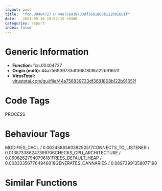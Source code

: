 ```yaml
---
layout: post
title:  "fcn.00404727 @ 44a756939733df3681808b122b91651f"
date:   2021-09-10 15:52:19 +0300
categories: report
index: false
---
```


# Generic Information
- **Function:** fcn.00404727
- **Origin (md5):** 44a756939733df3681808b122b91651f
- **VirusTotal:** [virustotal.com/gui/file/44a756939733df3681808b122b91651f][virustotal_ref]

# Code Tags
<span class="tag" id="PROCESS">PROCESS</span>


# Behaviour Tags
<span class="bhv-tag" id="MODIFIES_DACL">MODIFIES_DACL / 0.002458656038252517</span><span class="bhv-tag" id="CONNECTS_TO_LISTENER">CONNECTS_TO_LISTENER / 0.013873386247399706</span><span class="bhv-tag" id="CHECKS_CPU_ARCHITECTURE">CHECKS_CPU_ARCHITECTURE / 0.06062627940796181</span><span class="bhv-tag" id="FREES_DEFAULT_HEAP">FREES_DEFAULT_HEAP / 0.008333567764946818</span><span class="bhv-tag" id="GENERATES_CANNARIES">GENERATES_CANNARIES / 0.08973991358077198</span>

# Similar Functions
<script type="text/javascript" src="https://www.gstatic.com/charts/loader.js"></script>
<script type="text/javascript">

    google.charts.load('current', {'packages':['corechart']});
    google.charts.setOnLoadCallback(drawChart);

    function drawChart() {
    var data = new google.visualization.DataTable();
        data.addColumn('number', 'X');
        data.addColumn('number', 'Y');
        data.addColumn({type: 'string', role: 'tooltip', 'p': {'html': true}});
        data.addColumn({'type': 'string', 'role': 'style'});
        
        data.addRows([
    [-54.713138580322266, 265.9082946777344, '<b><a href="/report/fcn.00404727@44a756939733df3681808b122b91651f">fcn.00404727</a><br>@44a756939733df3681808b122b91651f</b><br>push ebp<br>mov ebp, esp<br>cmp dword[edi+0xc], 0<br>push esi<br>mov esi, eax<br>jne 0x40473f<br>call fcn.00410810<br>mov dword[edi+0xc], eax<br>test eax, eax<br>je 0x40476d<br>mov eax, dword[edi+0xc]<br>mov ecx, dword[ebp+8]<br>sub esi, eax<br>push 0xd<br>sub esi, 0xd<br>push eax<br>mov dword[eax], 0x42444c7<br>mov dword[eax+4], ecx<br>mov byte[eax+8], 0xe9<br>mov dword[eax+9], esi<br>call dword[sym.imp.KERNEL32.dll_GetCurrentProcess]<br>push eax<br>call dword[sym.imp.KERNEL32.dll_FlushInstructionCache]<br>xor eax, eax<br>inc eax<br>pop esi<br>pop ebp<br>ret 4<br><eoc> ', 'point { fill-color: #e0440e; }'],
[-232.06309509277344, -57.155860900878906, '<b><a href="/report/fcn.00404727@9571c7458fae91969aaed3955e433f49">fcn.00404727</a><br>@9571c7458fae91969aaed3955e433f49</b><br>push ebp<br>mov ebp, esp<br>cmp dword[edi+0xc], 0<br>push esi<br>mov esi, eax<br>jne 0x40473f<br>call fcn.00410810<br>mov dword[edi+0xc], eax<br>test eax, eax<br>je 0x40476d<br>mov eax, dword[edi+0xc]<br>mov ecx, dword[ebp+8]<br>sub esi, eax<br>push 0xd<br>sub esi, 0xd<br>push eax<br>mov dword[eax], 0x42444c7<br>mov dword[eax+4], ecx<br>mov byte[eax+8], 0xe9<br>mov dword[eax+9], esi<br>call dword[sym.imp.KERNEL32.dll_GetCurrentProcess]<br>push eax<br>call dword[sym.imp.KERNEL32.dll_FlushInstructionCache]<br>xor eax, eax<br>inc eax<br>pop esi<br>pop ebp<br>ret 4<br><eoc> ', 'null'],
[-29.516691207885742, 132.89805603027344, '<b><a href="/report/fcn.00404727@146b14fc12cf789043a79d4f548a23bf">fcn.00404727</a><br>@146b14fc12cf789043a79d4f548a23bf</b><br>push ebp<br>mov ebp, esp<br>cmp dword[edi+0xc], 0<br>push esi<br>mov esi, eax<br>jne 0x40473f<br>call fcn.00410810<br>mov dword[edi+0xc], eax<br>test eax, eax<br>je 0x40476d<br>mov eax, dword[edi+0xc]<br>mov ecx, dword[ebp+8]<br>sub esi, eax<br>push 0xd<br>sub esi, 0xd<br>push eax<br>mov dword[eax], 0x42444c7<br>mov dword[eax+4], ecx<br>mov byte[eax+8], 0xe9<br>mov dword[eax+9], esi<br>call dword[sym.imp.KERNEL32.dll_GetCurrentProcess]<br>push eax<br>call dword[sym.imp.KERNEL32.dll_FlushInstructionCache]<br>xor eax, eax<br>inc eax<br>pop esi<br>pop ebp<br>ret 4<br><eoc> ', 'null'],
[-99.34871673583984, -70.7554931640625, '<b><a href="/report/fcn.00404727@e3d061f479f25b8f541d0905c967999c">fcn.00404727</a><br>@e3d061f479f25b8f541d0905c967999c</b><br>push ebp<br>mov ebp, esp<br>cmp dword[edi+0xc], 0<br>push esi<br>mov esi, eax<br>jne 0x40473f<br>call fcn.00410810<br>mov dword[edi+0xc], eax<br>test eax, eax<br>je 0x40476d<br>mov eax, dword[edi+0xc]<br>mov ecx, dword[ebp+8]<br>sub esi, eax<br>push 0xd<br>sub esi, 0xd<br>push eax<br>mov dword[eax], 0x42444c7<br>mov dword[eax+4], ecx<br>mov byte[eax+8], 0xe9<br>mov dword[eax+9], esi<br>call dword[sym.imp.KERNEL32.dll_GetCurrentProcess]<br>push eax<br>call dword[sym.imp.KERNEL32.dll_FlushInstructionCache]<br>xor eax, eax<br>inc eax<br>pop esi<br>pop ebp<br>ret 4<br><eoc> ', 'null'],
[-33.95408630371094, -230.99534606933594, '<b><a href="/report/fcn.00404727@c6d5547a6b11db0106596d8a93b709be">fcn.00404727</a><br>@c6d5547a6b11db0106596d8a93b709be</b><br>push ebp<br>mov ebp, esp<br>cmp dword[edi+0xc], 0<br>push esi<br>mov esi, eax<br>jne 0x40473f<br>call fcn.00410810<br>mov dword[edi+0xc], eax<br>test eax, eax<br>je 0x40476d<br>mov eax, dword[edi+0xc]<br>mov ecx, dword[ebp+8]<br>sub esi, eax<br>push 0xd<br>sub esi, 0xd<br>push eax<br>mov dword[eax], 0x42444c7<br>mov dword[eax+4], ecx<br>mov byte[eax+8], 0xe9<br>mov dword[eax+9], esi<br>call dword[sym.imp.KERNEL32.dll_GetCurrentProcess]<br>push eax<br>call dword[sym.imp.KERNEL32.dll_FlushInstructionCache]<br>xor eax, eax<br>inc eax<br>pop esi<br>pop ebp<br>ret 4<br><eoc> ', 'null'],
[-163.8319549560547, -181.77503967285156, '<b><a href="/report/fcn.00404727@b8b9cf6862b0d68d10750002e5baaf97">fcn.00404727</a><br>@b8b9cf6862b0d68d10750002e5baaf97</b><br>push ebp<br>mov ebp, esp<br>cmp dword[edi+0xc], 0<br>push esi<br>mov esi, eax<br>jne 0x40473f<br>call fcn.00410810<br>mov dword[edi+0xc], eax<br>test eax, eax<br>je 0x40476d<br>mov eax, dword[edi+0xc]<br>mov ecx, dword[ebp+8]<br>sub esi, eax<br>push 0xd<br>sub esi, 0xd<br>push eax<br>mov dword[eax], 0x42444c7<br>mov dword[eax+4], ecx<br>mov byte[eax+8], 0xe9<br>mov dword[eax+9], esi<br>call dword[sym.imp.KERNEL32.dll_GetCurrentProcess]<br>push eax<br>call dword[sym.imp.KERNEL32.dll_FlushInstructionCache]<br>xor eax, eax<br>inc eax<br>pop esi<br>pop ebp<br>ret 4<br><eoc> ', 'null'],
[-254.6509246826172, 79.00630950927734, '<b><a href="/report/fcn.0040597c@f5b8476c36459986b226c45654aeb016">fcn.0040597c</a><br>@f5b8476c36459986b226c45654aeb016</b><br>push ebp<br>mov ebp, esp<br>cmp dword[edi+0xc], 0<br>push esi<br>mov esi, eax<br>jne 0x405994<br>call fcn.00411e9e<br>mov dword[edi+0xc], eax<br>test eax, eax<br>je 0x4059c2<br>mov eax, dword[edi+0xc]<br>mov ecx, dword[ebp+8]<br>sub esi, eax<br>push 0xd<br>sub esi, 0xd<br>push eax<br>mov dword[eax], 0x42444c7<br>mov dword[eax+4], ecx<br>mov byte[eax+8], 0xe9<br>mov dword[eax+9], esi<br>call dword[sym.imp.KERNEL32.dll_GetCurrentProcess]<br>push eax<br>call dword[sym.imp.KERNEL32.dll_FlushInstructionCache]<br>xor eax, eax<br>inc eax<br>pop esi<br>pop ebp<br>ret 4<br><eoc> ', 'null'],
[-125.17916870117188, 49.41870880126953, '<b><a href="/report/fcn.00404727@3aa98225e51cbcae2d334c8b6b4ed9fd">fcn.00404727</a><br>@3aa98225e51cbcae2d334c8b6b4ed9fd</b><br>push ebp<br>mov ebp, esp<br>cmp dword[edi+0xc], 0<br>push esi<br>mov esi, eax<br>jne 0x40473f<br>call fcn.00410810<br>mov dword[edi+0xc], eax<br>test eax, eax<br>je 0x40476d<br>mov eax, dword[edi+0xc]<br>mov ecx, dword[ebp+8]<br>sub esi, eax<br>push 0xd<br>sub esi, 0xd<br>push eax<br>mov dword[eax], 0x42444c7<br>mov dword[eax+4], ecx<br>mov byte[eax+8], 0xe9<br>mov dword[eax+9], esi<br>call dword[sym.imp.KERNEL32.dll_GetCurrentProcess]<br>push eax<br>call dword[sym.imp.KERNEL32.dll_FlushInstructionCache]<br>xor eax, eax<br>inc eax<br>pop esi<br>pop ebp<br>ret 4<br><eoc> ', 'null'],
[-7.072953224182129, 12.964200019836426, '<b><a href="/report/fcn.00404727@e83552e81a6f265fd7baa50402d3d47d">fcn.00404727</a><br>@e83552e81a6f265fd7baa50402d3d47d</b><br>push ebp<br>mov ebp, esp<br>cmp dword[edi+0xc], 0<br>push esi<br>mov esi, eax<br>jne 0x40473f<br>call fcn.00410810<br>mov dword[edi+0xc], eax<br>test eax, eax<br>je 0x40476d<br>mov eax, dword[edi+0xc]<br>mov ecx, dword[ebp+8]<br>sub esi, eax<br>push 0xd<br>sub esi, 0xd<br>push eax<br>mov dword[eax], 0x42444c7<br>mov dword[eax+4], ecx<br>mov byte[eax+8], 0xe9<br>mov dword[eax+9], esi<br>call dword[sym.imp.KERNEL32.dll_GetCurrentProcess]<br>push eax<br>call dword[sym.imp.KERNEL32.dll_FlushInstructionCache]<br>xor eax, eax<br>inc eax<br>pop esi<br>pop ebp<br>ret 4<br><eoc> ', 'null'],
[13.179155349731445, -110.07859802246094, '<b><a href="/report/fcn.00404a4c@c077742bdc6d4f2c0ca7d0e2a6a94acf">fcn.00404a4c</a><br>@c077742bdc6d4f2c0ca7d0e2a6a94acf</b><br>push ebp<br>mov ebp, esp<br>cmp dword[edi+0xc], 0<br>push esi<br>mov esi, eax<br>jne 0x404a64<br>call fcn.00410b76<br>mov dword[edi+0xc], eax<br>test eax, eax<br>je 0x404a92<br>mov eax, dword[edi+0xc]<br>mov ecx, dword[ebp+8]<br>sub esi, eax<br>push 0xd<br>sub esi, 0xd<br>push eax<br>mov dword[eax], 0x42444c7<br>mov dword[eax+4], ecx<br>mov byte[eax+8], 0xe9<br>mov dword[eax+9], esi<br>call dword[sym.imp.KERNEL32.dll_GetCurrentProcess]<br>push eax<br>call dword[sym.imp.KERNEL32.dll_FlushInstructionCache]<br>xor eax, eax<br>inc eax<br>pop esi<br>pop ebp<br>ret 4<br><eoc> ', 'null'],
[224.38568115234375, 31.00567054748535, '<b><a href="/report/fcn.00404727@3d7f25d788af3e7f7707a736ac852465">fcn.00404727</a><br>@3d7f25d788af3e7f7707a736ac852465</b><br>push ebp<br>mov ebp, esp<br>cmp dword[edi+0xc], 0<br>push esi<br>mov esi, eax<br>jne 0x40473f<br>call fcn.00410810<br>mov dword[edi+0xc], eax<br>test eax, eax<br>je 0x40476d<br>mov eax, dword[edi+0xc]<br>mov ecx, dword[ebp+8]<br>sub esi, eax<br>push 0xd<br>sub esi, 0xd<br>push eax<br>mov dword[eax], 0x42444c7<br>mov dword[eax+4], ecx<br>mov byte[eax+8], 0xe9<br>mov dword[eax+9], esi<br>call dword[sym.imp.KERNEL32.dll_GetCurrentProcess]<br>push eax<br>call dword[sym.imp.KERNEL32.dll_FlushInstructionCache]<br>xor eax, eax<br>inc eax<br>pop esi<br>pop ebp<br>ret 4<br><eoc> ', 'null'],
[107.57941436767578, -35.69401550292969, '<b><a href="/report/fcn.00404a4c@96a869ae624ddb4834a1d5a829f85469">fcn.00404a4c</a><br>@96a869ae624ddb4834a1d5a829f85469</b><br>push ebp<br>mov ebp, esp<br>cmp dword[edi+0xc], 0<br>push esi<br>mov esi, eax<br>jne 0x404a64<br>call fcn.00410b76<br>mov dword[edi+0xc], eax<br>test eax, eax<br>je 0x404a92<br>mov eax, dword[edi+0xc]<br>mov ecx, dword[ebp+8]<br>sub esi, eax<br>push 0xd<br>sub esi, 0xd<br>push eax<br>mov dword[eax], 0x42444c7<br>mov dword[eax+4], ecx<br>mov byte[eax+8], 0xe9<br>mov dword[eax+9], esi<br>call dword[sym.imp.KERNEL32.dll_GetCurrentProcess]<br>push eax<br>call dword[sym.imp.KERNEL32.dll_FlushInstructionCache]<br>xor eax, eax<br>inc eax<br>pop esi<br>pop ebp<br>ret 4<br><eoc> ', 'null'],
[197.48915100097656, 165.3237762451172, '<b><a href="/report/fcn.00404a4c@505be53c36227b94e2fcc406f247f6e5">fcn.00404a4c</a><br>@505be53c36227b94e2fcc406f247f6e5</b><br>push ebp<br>mov ebp, esp<br>cmp dword[edi+0xc], 0<br>push esi<br>mov esi, eax<br>jne 0x404a64<br>call fcn.00410b76<br>mov dword[edi+0xc], eax<br>test eax, eax<br>je 0x404a92<br>mov eax, dword[edi+0xc]<br>mov ecx, dword[ebp+8]<br>sub esi, eax<br>push 0xd<br>sub esi, 0xd<br>push eax<br>mov dword[eax], 0x42444c7<br>mov dword[eax+4], ecx<br>mov byte[eax+8], 0xe9<br>mov dword[eax+9], esi<br>call dword[sym.imp.KERNEL32.dll_GetCurrentProcess]<br>push eax<br>call dword[sym.imp.KERNEL32.dll_FlushInstructionCache]<br>xor eax, eax<br>inc eax<br>pop esi<br>pop ebp<br>ret 4<br><eoc> ', 'null'],
[-161.67337036132812, 181.04873657226562, '<b><a href="/report/fcn.00404727@7307643b343733b7fbd7b4b4fb482515">fcn.00404727</a><br>@7307643b343733b7fbd7b4b4fb482515</b><br>push ebp<br>mov ebp, esp<br>cmp dword[edi+0xc], 0<br>push esi<br>mov esi, eax<br>jne 0x40473f<br>call fcn.00410810<br>mov dword[edi+0xc], eax<br>test eax, eax<br>je 0x40476d<br>mov eax, dword[edi+0xc]<br>mov ecx, dword[ebp+8]<br>sub esi, eax<br>push 0xd<br>sub esi, 0xd<br>push eax<br>mov dword[eax], 0x42444c7<br>mov dword[eax+4], ecx<br>mov byte[eax+8], 0xe9<br>mov dword[eax+9], esi<br>call dword[sym.imp.KERNEL32.dll_GetCurrentProcess]<br>push eax<br>call dword[sym.imp.KERNEL32.dll_FlushInstructionCache]<br>xor eax, eax<br>inc eax<br>pop esi<br>pop ebp<br>ret 4<br><eoc> ', 'null'],
[89.88616943359375, 88.0453872680664, '<b><a href="/report/fcn.00404727@6e426bd8e348fab7a17ba317fb0f2d87">fcn.00404727</a><br>@6e426bd8e348fab7a17ba317fb0f2d87</b><br>push ebp<br>mov ebp, esp<br>cmp dword[edi+0xc], 0<br>push esi<br>mov esi, eax<br>jne 0x40473f<br>call fcn.00410810<br>mov dword[edi+0xc], eax<br>test eax, eax<br>je 0x40476d<br>mov eax, dword[edi+0xc]<br>mov ecx, dword[ebp+8]<br>sub esi, eax<br>push 0xd<br>sub esi, 0xd<br>push eax<br>mov dword[eax], 0x42444c7<br>mov dword[eax+4], ecx<br>mov byte[eax+8], 0xe9<br>mov dword[eax+9], esi<br>call dword[sym.imp.KERNEL32.dll_GetCurrentProcess]<br>push eax<br>call dword[sym.imp.KERNEL32.dll_FlushInstructionCache]<br>xor eax, eax<br>inc eax<br>pop esi<br>pop ebp<br>ret 4<br><eoc> ', 'null'],
[108.20269012451172, -199.39718627929688, '<b><a href="/report/fcn.0040470d@e16f74a2849182d98050864255e902f8">fcn.0040470d</a><br>@e16f74a2849182d98050864255e902f8</b><br>push ebp<br>mov ebp, esp<br>cmp dword[edi+0xc], 0<br>push esi<br>mov esi, eax<br>jne 0x404725<br>call fcn.004109aa<br>mov dword[edi+0xc], eax<br>test eax, eax<br>je 0x404753<br>mov eax, dword[edi+0xc]<br>mov ecx, dword[ebp+8]<br>sub esi, eax<br>push 0xd<br>sub esi, 0xd<br>push eax<br>mov dword[eax], 0x42444c7<br>mov dword[eax+4], ecx<br>mov byte[eax+8], 0xe9<br>mov dword[eax+9], esi<br>call dword[sym.imp.KERNEL32.dll_GetCurrentProcess]<br>push eax<br>call dword[sym.imp.KERNEL32.dll_FlushInstructionCache]<br>xor eax, eax<br>inc eax<br>pop esi<br>pop ebp<br>ret 4<br><eoc> ', 'null'],
[215.2249755859375, -110.00957489013672, '<b><a href="/report/fcn.00404727@a314f14b11fc4f772a3e30c11b5cb1d4">fcn.00404727</a><br>@a314f14b11fc4f772a3e30c11b5cb1d4</b><br>push ebp<br>mov ebp, esp<br>cmp dword[edi+0xc], 0<br>push esi<br>mov esi, eax<br>jne 0x40473f<br>call fcn.00410810<br>mov dword[edi+0xc], eax<br>test eax, eax<br>je 0x40476d<br>mov eax, dword[edi+0xc]<br>mov ecx, dword[ebp+8]<br>sub esi, eax<br>push 0xd<br>sub esi, 0xd<br>push eax<br>mov dword[eax], 0x42444c7<br>mov dword[eax+4], ecx<br>mov byte[eax+8], 0xe9<br>mov dword[eax+9], esi<br>call dword[sym.imp.KERNEL32.dll_GetCurrentProcess]<br>push eax<br>call dword[sym.imp.KERNEL32.dll_FlushInstructionCache]<br>xor eax, eax<br>inc eax<br>pop esi<br>pop ebp<br>ret 4<br><eoc> ', 'null'],
[75.10071563720703, 225.0088348388672, '<b><a href="/report/fcn.00404ff5@20a93604f17ee6f3c2aa7b1f7a497fcf">fcn.00404ff5</a><br>@20a93604f17ee6f3c2aa7b1f7a497fcf</b><br>push ebp<br>mov ebp, esp<br>cmp dword[edi+0xc], 0<br>push esi<br>mov esi, eax<br>jne 0x40500d<br>call fcn.00411506<br>mov dword[edi+0xc], eax<br>test eax, eax<br>je 0x40503b<br>mov eax, dword[edi+0xc]<br>mov ecx, dword[ebp+8]<br>sub esi, eax<br>push 0xd<br>sub esi, 0xd<br>push eax<br>mov dword[eax], 0x42444c7<br>mov dword[eax+4], ecx<br>mov byte[eax+8], 0xe9<br>mov dword[eax+9], esi<br>call dword[sym.imp.KERNEL32.dll_GetCurrentProcess]<br>push eax<br>call dword[sym.imp.KERNEL32.dll_FlushInstructionCache]<br>xor eax, eax<br>inc eax<br>pop esi<br>pop ebp<br>ret 4<br><eoc> ', 'null'],

        ]);

    var options = {
        title: 'Similarity Plot',
        legend: 'none',
        colors: ['#dedbd9', '#e6693e', '#ec8f6e', '#f3b49f', '#f6c7b6'],
        tooltip: {isHtml: true, trigger: 'both'},
        explorer: {
        actions: ["dragToZoom", "rightClickToReset"],
        },
        chartArea: {
        width: '80%',
        height: '80%'
        },
        width: '100%',
        height: '100%'
    };

    var chart = new google.visualization.ScatterChart(document.getElementById('chart_div'));

    chart.draw(data, options);
    }
    
</script>


<div id="chart_div" style="width: 100%px; height: 100%;"></div>

# Disassembled Code
{% highlight nasm %}

push ebp
mov ebp, esp
cmp dword[edi+0xc], 0
push esi
mov esi, eax
jne 0x40473f
call fcn.00410810
mov dword[edi+0xc], eax
test eax, eax
je 0x40476d
mov eax, dword[edi+0xc]
mov ecx, dword[ebp+8]
sub esi, eax
push 0xd
sub esi, 0xd
push eax
mov dword[eax], 0x42444c7
mov dword[eax+4], ecx
mov byte[eax+8], 0xe9
mov dword[eax+9], esi
call dword[sym.imp.KERNEL32.dll_GetCurrentProcess]
push eax
call dword[sym.imp.KERNEL32.dll_FlushInstructionCache]
xor eax, eax
inc eax
pop esi
pop ebp
ret 4

{% endhighlight %}

[virustotal_ref]: https://www.virustotal.com/gui/file/44a756939733df3681808b122b91651f